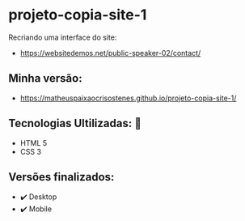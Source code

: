 # projeto-copia-site-1
Recriando uma interface do site:
- https://websitedemos.net/public-speaker-02/contact/

## Minha versão: 
- https://matheuspaixaocrisostenes.github.io/projeto-copia-site-1/

## Tecnologias Ultilizadas: :book:
- HTML 5
- CSS 3

## Versões finalizados:
- :heavy_check_mark: Desktop
- :heavy_check_mark: Mobile
